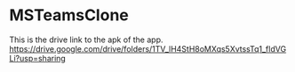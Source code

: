 # MSTeamsClone
This is the drive link to the apk of the app.  https://drive.google.com/drive/folders/1TV_lH4StH8oMXqs5XvtssTq1_fldVGLi?usp=sharing
